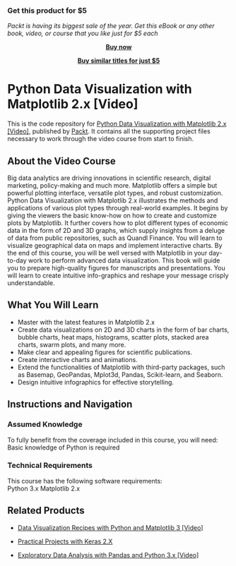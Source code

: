 
### Get this product for $5

<i>Packt is having its biggest sale of the year. Get this eBook or any other book, video, or course that you like just for $5 each</i>


<b><p align='center'>[Buy now](https://packt.link/9781788839754)</p></b>


<b><p align='center'>[Buy similar titles for just $5](https://subscription.packtpub.com/search)</p></b>


# Python Data Visualization with Matplotlib 2.x [Video]
This is the code repository for [Python Data Visualization with Matplotlib 2.x [Video]](https://www.packtpub.com/big-data-and-business-intelligence/python-data-visualization-matplotlib-2x?utm_source=github&utm_medium=repository&utm_campaign=9781788839754), published by [Packt](https://www.packtpub.com/?utm_source=github). It contains all the supporting project files necessary to work through the video course from start to finish.
## About the Video Course
Big data analytics are driving innovations in scientific research, digital marketing, policy-making and much more. Matplotlib offers a simple but powerful plotting interface, versatile plot types, and robust customization. Python Data Visualization with Matplotlib 2.x illustrates the methods and applications of various plot types through real-world examples. It begins by giving the viewers the basic know-how on how to create and customize plots by Matplotlib. It further covers how to plot different types of economic data in the form of 2D and 3D graphs, which supply insights from a deluge of data from public repositories, such as Quandl Finance. You will learn to visualize geographical data on maps and implement interactive charts. By the end of this course, you will be well versed with Matplotlib in your day-to-day work to perform advanced data visualization. This book will guide you to prepare high-quality figures for manuscripts and presentations. You will learn to create intuitive info-graphics and reshape your message crisply understandable.

<H2>What You Will Learn</H2>
<DIV class=book-info-will-learn-text>
<UL>
<LI>Master with the latest features in Matplotlib 2.x 
<LI>Create data visualizations on 2D and 3D charts in the form of bar charts, bubble charts, heat maps, histograms, scatter plots, stacked area charts, swarm plots, and many more. 
<LI>Make clear and appealing figures for scientific publications. 
<LI>Create interactive charts and animations. 
<LI>Extend the functionalities of Matplotlib with third-party packages, such as Basemap, GeoPandas, Mplot3d, Pandas, Scikit-learn, and Seaborn. 
<LI>Design intuitive infographics for effective storytelling. </LI></UL></DIV>

## Instructions and Navigation
### Assumed Knowledge
To fully benefit from the coverage included in this course, you will need:<br/>
Basic knowledge of Python is required

### Technical Requirements
This course has the following software requirements:<br/>
Python 3.x
Matplotlib 2.x

## Related Products
* [Data Visualization Recipes with Python and Matplotlib 3 [Video]](https://www.packtpub.com/big-data-and-business-intelligence/data-visualization-recipes-python-and-matplotlib-3-video?utm_source=github&utm_medium=repository&utm_campaign=9781789957792)

* [Practical Projects with Keras 2.X](https://www.packtpub.com/big-data-and-business-intelligence/practical-projects-keras-2x?utm_source=github&utm_medium=repository&utm_campaign=9781838827236)

* [Exploratory Data Analysis with Pandas and Python 3.x [Video]](https://www.packtpub.com/application-development/exploratory-data-analysis-pandas-and-python-3x-video?utm_source=github&utm_medium=repository&utm_campaign=9781789959116)

